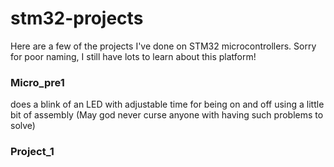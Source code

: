 # stm32-projects
Here are a few of the projects I've done on STM32 microcontrollers.
Sorry for poor naming, I still have lots to learn about this platform!

### Micro_pre1 
does a blink of an LED with adjustable time for being on and off using a little bit of assembly
(May god never curse anyone with having such problems to solve)

### Project_1
